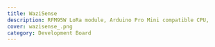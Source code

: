 ```yaml
---
title: WaziSense
description: RFM95W LoRa module, Arduino Pro Mini compatible CPU, 
cover: wazisense_.png
category: Development Board
---
```

